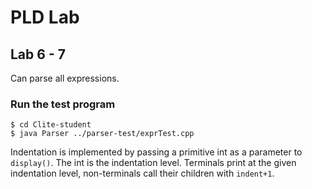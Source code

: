 # PLD Lab #

## Lab 6 - 7 ##

Can parse all expressions.

### Run the test program ###

	$ cd Clite-student
	$ java Parser ../parser-test/exprTest.cpp

Indentation is implemented by passing a primitive int as a parameter to `display()`. The int is the indentation level. Terminals print at the given indentation level, non-terminals call their children with `indent+1`.
